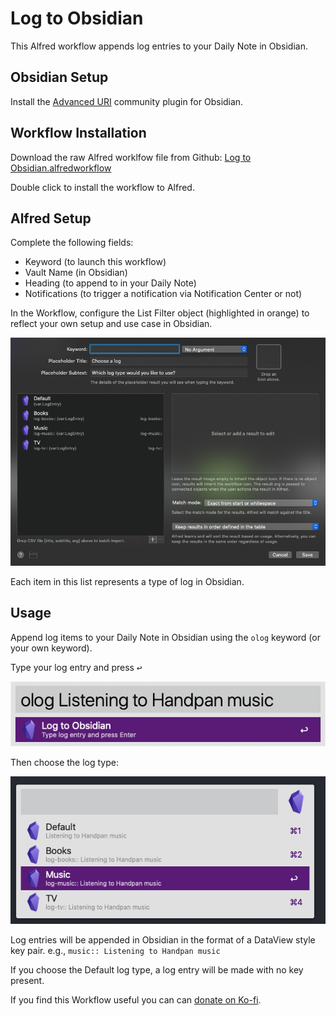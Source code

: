 # Log to Obsidian

This Alfred workflow appends log entries to your Daily Note in Obsidian.


## Obsidian Setup

Install the [Advanced URI](https://obsidian.md/plugins?id=obsidian-advanced-uri) community plugin for Obsidian.


## Workflow Installation

Download the raw Alfred worklfow file from Github:
[Log to Obsidian.alfredworkflow](https://github.com/iancrocker/alfred-log-to-obsidian/blob/main/Log%20to%20Obsidian.alfredworkflow)

Double click to install the workflow to Alfred.


## Alfred Setup

Complete the following fields: 

- Keyword (to launch this workflow) 
- Vault Name (in Obsidian)
- Heading (to append to in your Daily Note) 
- Notifications (to trigger a notification via Notification Center or not)


In the Workflow, configure the List Filter object (highlighted in orange) to reflect your own setup and use case in Obsidian.

![Selecting log type](images/about/olog-03.png)

Each item in this list represents a type of log in Obsidian.


## Usage

Append log items to your Daily Note in Obsidian using the `olog` keyword (or your own keyword). 

Type your log entry and press <kbd>↩</kbd>

![Adding log entry](images/about/olog-01.png)

Then choose the log type:

![Selecting log type](images/about/olog-02.png)

Log entries will be appended in Obsidian in the format of a DataView style key pair.
e.g., `music:: Listening to Handpan music`

If you choose the Default log type, a log entry will be made with no key present.

If you find this Workflow useful you can can [donate on Ko-fi](https://ko-fi.com/G2G8UDJ4X).